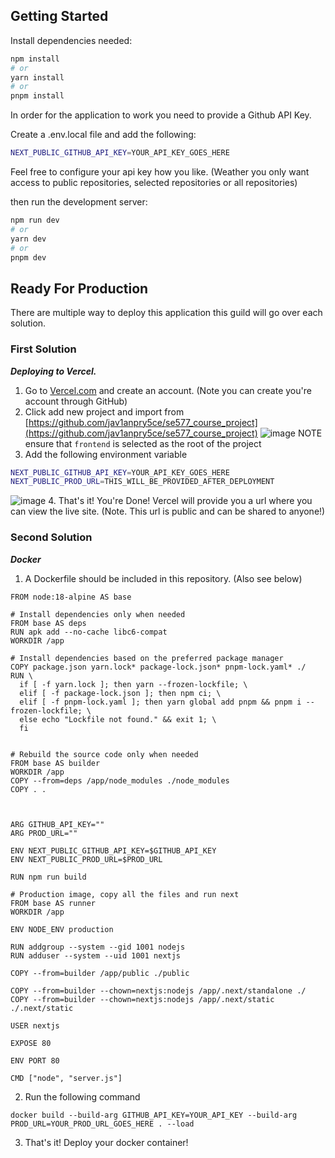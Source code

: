 ## Getting Started

Install dependencies needed:

```bash
npm install
# or
yarn install
# or
pnpm install
```

In order for the application to work you need to provide a Github API Key.

Create a .env.local file and add the following:

```bash
NEXT_PUBLIC_GITHUB_API_KEY=YOUR_API_KEY_GOES_HERE
```

Feel free to configure your api key how you like. (Weather you only want access to public repositories, selected repositories or all repositories)


then run the development server:

```bash
npm run dev
# or
yarn dev
# or
pnpm dev
```

## Ready For Production

There are multiple way to deploy this application this guild will go over each solution.

### First Solution

***Deploying to Vercel.***

1. Go to [Vercel.com](https://vercel.com/) and create an account. (Note you can create you're account through GitHub)
2. Click add new project and import from [https://github.com/jav1anpry5ce/se577_course_project](https://github.com/jav1anpry5ce/se577_course_project)
![image](https://d585tldpucybw.cloudfront.net/sfimages/default-source/blogs/2021/2021-06/vercel-import-repo.png)
NOTE ensure that ```frontend``` is selected as the root of the project
3. Add the following environment variable  
```bash
NEXT_PUBLIC_GITHUB_API_KEY=YOUR_API_KEY_GOES_HERE
NEXT_PUBLIC_PROD_URL=THIS_WILL_BE_PROVIDED_AFTER_DEPLOYMENT
```
![image](https://vercel.com/_next/image?url=https%3A%2F%2Fimages.ctfassets.net%2Fe5382hct74si%2F4GJvETpVKR7tmd9JnE6XKO%2F77e51134e90018205cc60ae3ccd891db%2Fframe-1-5.png&w=3840&q=75)
4. That's it! You're Done! Vercel will provide you a url where you can view the live site. (Note. This url is public and can be shared to anyone!)

### Second Solution

***Docker***

1. A Dockerfile should be included in this repository. (Also see below)
```
FROM node:18-alpine AS base

# Install dependencies only when needed
FROM base AS deps
RUN apk add --no-cache libc6-compat
WORKDIR /app

# Install dependencies based on the preferred package manager
COPY package.json yarn.lock* package-lock.json* pnpm-lock.yaml* ./
RUN \
  if [ -f yarn.lock ]; then yarn --frozen-lockfile; \
  elif [ -f package-lock.json ]; then npm ci; \
  elif [ -f pnpm-lock.yaml ]; then yarn global add pnpm && pnpm i --frozen-lockfile; \
  else echo "Lockfile not found." && exit 1; \
  fi


# Rebuild the source code only when needed
FROM base AS builder
WORKDIR /app
COPY --from=deps /app/node_modules ./node_modules
COPY . .



ARG GITHUB_API_KEY=""
ARG PROD_URL=""

ENV NEXT_PUBLIC_GITHUB_API_KEY=$GITHUB_API_KEY
ENV NEXT_PUBLIC_PROD_URL=$PROD_URL

RUN npm run build

# Production image, copy all the files and run next
FROM base AS runner
WORKDIR /app

ENV NODE_ENV production

RUN addgroup --system --gid 1001 nodejs
RUN adduser --system --uid 1001 nextjs

COPY --from=builder /app/public ./public

COPY --from=builder --chown=nextjs:nodejs /app/.next/standalone ./
COPY --from=builder --chown=nextjs:nodejs /app/.next/static ./.next/static

USER nextjs

EXPOSE 80

ENV PORT 80

CMD ["node", "server.js"]
```
2. Run the following command
```
docker build --build-arg GITHUB_API_KEY=YOUR_API_KEY --build-arg PROD_URL=YOUR_PROD_URL_GOES_HERE . --load
```
3. That's it! Deploy your docker container!
